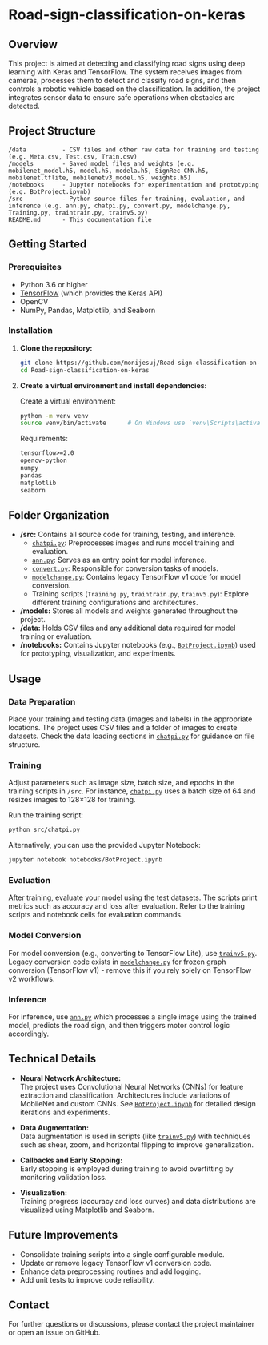 # Road-sign-classification-on-keras

## Overview

This project is aimed at detecting and classifying road signs using deep learning with Keras and TensorFlow. The system receives images from cameras, processes them to detect and classify road signs, and then controls a robotic vehicle based on the classification. In addition, the project integrates sensor data to ensure safe operations when obstacles are detected.

## Project Structure

```
/data          - CSV files and other raw data for training and testing (e.g. Meta.csv, Test.csv, Train.csv)
/models        - Saved model files and weights (e.g. mobilenet_model.h5, model.h5, modela.h5, SignRec-CNN.h5, mobilenet.tflite, mobilenetv3_model.h5, weights.h5)
/notebooks     - Jupyter notebooks for experimentation and prototyping (e.g. BotProject.ipynb)
/src           - Python source files for training, evaluation, and inference (e.g. ann.py, chatpi.py, convert.py, modelchange.py, Training.py, traintrain.py, trainv5.py)
README.md      - This documentation file
```

## Getting Started

### Prerequisites

- Python 3.6 or higher
- [TensorFlow](https://www.tensorflow.org/) (which provides the Keras API)
- OpenCV
- NumPy, Pandas, Matplotlib, and Seaborn

### Installation

1. **Clone the repository:**

   ```sh
   git clone https://github.com/monijesuj/Road-sign-classification-on-keras.git
   cd Road-sign-classification-on-keras
   ```

2. **Create a virtual environment and install dependencies:**

   Create a virtual environment:

   ```sh
   python -m venv venv
   source venv/bin/activate      # On Windows use `venv\Scripts\activate`
   ```

    Requirements:

   ```txt
   tensorflow>=2.0
   opencv-python
   numpy
   pandas
   matplotlib
   seaborn
   ```


## Folder Organization

- **/src:** Contains all source code for training, testing, and inference.
  - [`chatpi.py`](src/chatpi.py): Preprocesses images and runs model training and evaluation.
  - [`ann.py`](src/ann.py): Serves as an entry point for model inference.
  - [`convert.py`](src/convert.py): Responsible for conversion tasks of models.
  - [`modelchange.py`](src/modelchange.py): Contains legacy TensorFlow v1 code for model conversion.
  - Training scripts (`Training.py`, `traintrain.py`, `trainv5.py`): Explore different training configurations and architectures.
- **/models:** Stores all models and weights generated throughout the project.
- **/data:** Holds CSV files and any additional data required for model training or evaluation.
- **/notebooks:** Contains Jupyter notebooks (e.g., [`BotProject.ipynb`](notebooks/BotProject.ipynb)) used for prototyping, visualization, and experiments.

## Usage

### Data Preparation

Place your training and testing data (images and labels) in the appropriate locations. The project uses CSV files and a folder of images to create datasets. Check the data loading sections in [`chatpi.py`](src/chatpi.py) for guidance on file structure.

### Training

Adjust parameters such as image size, batch size, and epochs in the training scripts in `/src`. For instance, [`chatpi.py`](src/chatpi.py) uses a batch size of 64 and resizes images to 128×128 for training.

Run the training script:

```sh
python src/chatpi.py
```

Alternatively, you can use the provided Jupyter Notebook:

```sh
jupyter notebook notebooks/BotProject.ipynb
```

### Evaluation

After training, evaluate your model using the test datasets. The scripts print metrics such as accuracy and loss after evaluation. Refer to the training scripts and notebook cells for evaluation commands.

### Model Conversion

For model conversion (e.g., converting to TensorFlow Lite), use [`trainv5.py`](src/trainv5.py). Legacy conversion code exists in [`modelchange.py`](src/modelchange.py) for frozen graph conversion (TensorFlow v1) - remove this if you rely solely on TensorFlow v2 workflows.

### Inference

For inference, use [`ann.py`](src/ann.py) which processes a single image using the trained model, predicts the road sign, and then triggers motor control logic accordingly.

## Technical Details

- **Neural Network Architecture:**  
  The project uses Convolutional Neural Networks (CNNs) for feature extraction and classification. Architectures include variations of MobileNet and custom CNNs. See [`BotProject.ipynb`](notebooks/BotProject.ipynb) for detailed design iterations and experiments.

- **Data Augmentation:**  
  Data augmentation is used in scripts (like [`trainv5.py`](src/trainv5.py)) with techniques such as shear, zoom, and horizontal flipping to improve generalization.

- **Callbacks and Early Stopping:**  
  Early stopping is employed during training to avoid overfitting by monitoring validation loss.

- **Visualization:**  
  Training progress (accuracy and loss curves) and data distributions are visualized using Matplotlib and Seaborn.

## Future Improvements

- Consolidate training scripts into a single configurable module.
- Update or remove legacy TensorFlow v1 conversion code.
- Enhance data preprocessing routines and add logging.
- Add unit tests to improve code reliability.

## Contact

For further questions or discussions, please contact the project maintainer or open an issue on GitHub.

